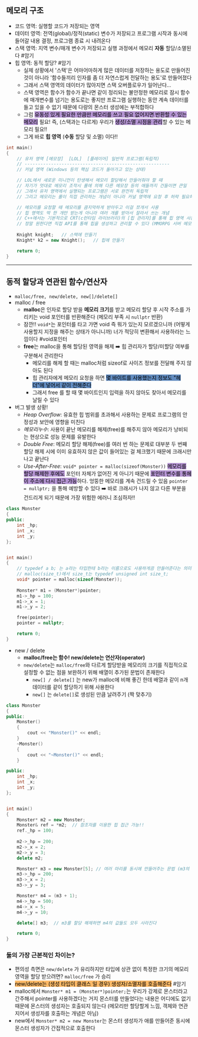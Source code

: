 ## 메모리 구조
- 코드 영역: 실행할 코드가 저장되는 영역
- 데이터 영역: 전역(global)/정적(static) 변수가 저장되고 프로그램 시작과 동시에 들어갈 내용 결정, 프로그램 종료 시 내려온다
- 스택 영역: 지역 변수/매개 변수가 저장되고 실행 과정에서 메모리 **자동** 할당/소멸된다 #암기
- 힙 영역:  동적 할당? #암기
	- 실제 상황에서 '스택'은 어마어마하게 많은 데이터를 저장하는 용도로 만들어진 것이 아니라 '함수들끼리 인자를 좀 더 자연스럽게 전달하는 용도'로 만들어졌다
	- 그래서 스택 영역의 데이터가 많아지면 스택 오버플로우가 일어난다...
	- 스택 영역은 함수가 함수가 끝나면 같이 정리되는 불안정한 메모리로 잠시 함수에 매개변수를 넘기는 용도로는 좋지만 프로그램 실행하는 동안 계속 데이터를 들고 있을 수 없기 때문에 다량의 몬스터 생성에는 부적합하다
	- 그럼 <mark style="background: #824CB496;">유동성 있게 필요한 만큼만 메모리를 쓰고 필요 없어지면 반환할 수 있는 메모리</mark> 필요! 즉, (스택과는 다르게) 우리가 <mark style="background: #824CB496;">생성/소멸 시점을 관리</mark>할 수 있는 메모리 필요!!
	- 그게 바로 **힙 영역** (**수동** 할당 및 소멸) 이다!!
```cpp
int main()
{
	// 유저 영역 [메모장]  [LOL]  [플레이어] 일반적 프로그램(독립적)
	// -------------------------------------------------------
	// 커널 영역 (Windows 등의 핵심 코드가 돌아가고 있는 상태)

	// LOL에서 새로운 미니언이 탄생해서 메모리 할당해서 만들어줘야 할 때
	// 자기가 멋대로 메모리 조작시 롤에 의해 다른 메모장 등의 애들까지 건들이면 큰일
	// 그래서 유저 영역에서 실행되는 프로그램은 서로 완전히 독립적
	// 그리고 메모리는 롤이 직접 관리하는 개념이 아니라 커널 영역에 요청 후 허락 필요하다

	// 메모리를 요청할 때 메모리를 큼지막하게 받아두고 이걸 쪼개서 사용
	// 힙 영역도 딱 한 개만 받는게 아니라 여러 개를 받아서 잘라서 쓰는 개념
	// C++에서는 기본적으로 CRT(c런타임 라이브러리)의 [힙 관리자]를 통해 힙 영역 사용하지만
	// 정말 원한다면 직접 API를 통해 힙을 생성하고 관리할 수 있다 (MMORPG 서버 메모리 풀링)
	
	Knight knight;   // 스택에 만들기
	Knight* k2 = new Knight();   // 힙에 만들기

	return 0;
}
```


***


## 동적 할당과 연관된 함수/연산자
- `malloc/free, new/delete, new[]/delete[]`
- malloc /  free
	- **malloc**은 인자로 할당 받을 **메모리 크기**를 받고 메모리 할당 후 시작 주소를 가리키는 void 포인터를 반환해준다 (메모리 부족 시  `nullptr` 반환)
	- 잠깐!! `void*`는 포인터를 타고 가면 void 즉 뭐가 있는지 모르겠으니까 (어떻게 사용할지 지정을 해주는 상태가 아니니까) 너가 적당히 변환해서 사용하라는 느낌이다 #void포인터
	- **free**는 malloc을 통해 할당된 영역을 해제  ➡️  힙 관리자가 할당/미할당 여부를 구분해서 관리한다
		- 메모리를 해제 할 때는 malloc처럼 sizeof로 사이즈 정보를 전달해 주지 않아도 된다
		- 힙 관리자에게 메모리 요청을 하면 <mark style="background: #0E4F9FA6;">몇 바이트를 사용했는지 정보도 "헤더"에 넣어서 같이 전해준다</mark>
		- 그래서 free 를 할 때 몇 바이트인지 입력을 하지 않아도 찾아서 메모리를 날릴 수 있다
- 버그 발생 상황!
	- *Heap Overflow*: 유효한 힙 범위를 초과해서 사용하는 문제로 프로그램의 안정성과 보안에 영향을 미친다
	- *메모리누수*: 사용이 끝난 메모리를 해제(free)를 해주지 않아 메모리가 낭비되는 현상으로 성능 문제를 유발한다
	- *Double Free*: 메모리 할당 해제(free)를 여러 번 하는 문제로 대부분 두 번째 할당 해제 시에 이미 유효하지 않은 값이 들어있는 걸 체크했기 때문에 크래시만 나고 끝난다
	- *Use-After-Free*: `void* pointer = malloc(sizeof(Monster))` <mark style="background: #824CB496;">메모리를 할당 해제한 후에도</mark> 포인터 자체가 없어진 게 아니기 때문에 <mark style="background: #824CB496;">포인터 변수를 통헤 이 주소에 다시 접근 가능</mark>하다. 엉뚱한 메모리를 계속 건드릴 수 있음 `pointer = nullptr;` 을 통해 예방할 수 있다  ➡️  바로 크래시가 나지 않고 다른 부분을 건드리게 되기 때문에 가장 위험한 에러니 조심하자!!
```cpp
class Monster
{
public:
	int _hp;
	int _x;
	int _y;
};


int main()
{
	// typedef a b; 는 a라는 타입한테 b라는 이름으로도 사용하게끔 만들어준다는 의미
	// malloc(size_t)에서 size_t는 typedef unsigned int size_t; 
	void* pointer = malloc(sizeof(Monster));
	
	Monster* m1 = (Monster*)pointer;
	m1->_hp = 100;
	m1->_x = 1;
	m1->_y = 2;

	free(pointer);
	pointer = nullptr;

	return 0;
}
```
- new / delete
	- **malloc/free는 함수! new/delete는 연산자(operator)**
	- `new/delete`는 `malloc/free`와 다르게 할당받을 메모리의 크기를 직접적으로 설정할 수 없는 점을 보완하기 위해 배열이 추가된 문법이 존재한다
		- `new[] / delete[]` 는 new가 malloc에 비해 좋긴 한데 배열과 같이 n개 데이터를 같이 할당하기 위해 사용한다
		- `new[]` 는 `delete[]`로 생성된 만큼 날려주기 (짝 맞추기)
```cpp
class Monster
{
public:
	Monster()
	{
		cout << "Monster()" << endl;
	}
	~Monster()
	{
		cout << "~Monster()" << endl;
	}

public:
	int _hp;
	int _x;
	int _y;
};


int main()
{
	Monster* m2 = new Monster; 
	Monster& ref = *m2;  // 참조자를 이용한 힙 접근 가능!!
	ref._hp = 100;
	
	m2->_hp = 200;
	m2->_x = 2;
	m2->_y = 3;
	delete m2;

	Monster* m3 = new Monster[5]; // 여러 마리를 동시에 만들어주는 문법 (m3의 크기는 12*5)
	m3->_hp = 200;
	m3->_x = 2;
	m3->_y = 3;

	Monster* m4 = (m3 + 1);
	m4->_hp = 500;
	m4->_x = 5;
	m4->_y = 10;

	delete[] m3;  // m3를 할당 해제하면 m4의 값들도 모두 사라진다

	return 0;
}
```

### 둘의 가장 근본적인 차이는?
- 편의성 측면은 `new/delete` 가 유리하지만 타입에 상관 없이 특정한 크기의 메모리 영역을 할당 받으려면? `malloc/free` 가 승리
- <mark style="background: #FFAB45CF;">new/delete는 (생성 타입이 클래스 일 경우) 생성자/소멸자를 호출해준다</mark> #암기
- malloc에서 `Monster* m1 = (Monster*)pointer;`는 우리가 강제로 몬스터라고 간주해서 pointer를 사용하겠다는 거지 몬스터를 만들었다는 내용은 어디에도 없기 때문에 몬스터의 생성자는 호출되지 않는다 (메모리만 할당할게 느낌, 객체와 연관 지어서 생성자를 호출하는 개념은 아님)
- new에서 `Monster* m2 = new Monster`는 몬스터 생성자가 애를 만들어준 동시에 몬스터 생성자가 간접적으로 호출한다